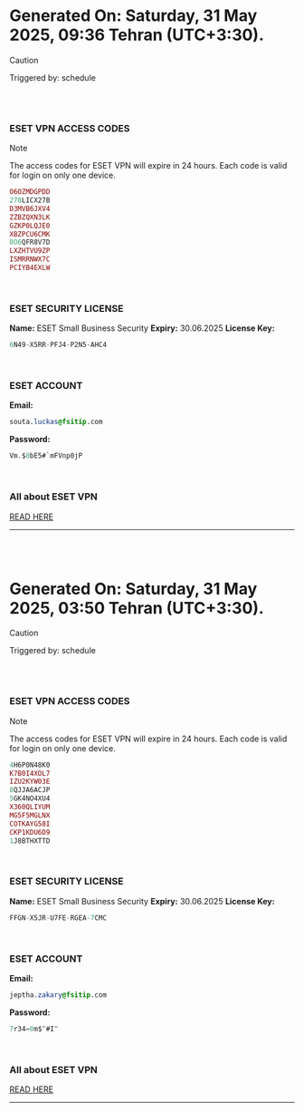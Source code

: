 # Generated On: Saturday, 31 May 2025, 09:36 Tehran (UTC+3:30).

> [!CAUTION]
> Triggered by: schedule

<br><br>

### ESET VPN ACCESS CODES

> [!NOTE]
> The access codes for ESET VPN will expire in 24 hours.
> Each code is valid for login on only one device.

```ruby
O6OZMDGPDD
278LICX27B
D3MVB6JXV4
ZZBZQXN3LK
GZKP0LQJE0
XBZPCU6CMK
0O6QFR8V7D
LXZHTVU9ZP
ISMRRNWX7C
PCIYB4EXLW
```

<br>

### ESET SECURITY LICENSE

**Name:** ESET Small Business Security
**Expiry:** 30.06.2025
**License Key:**

```POV-Ray SDL
6N49-X5RR-PFJ4-P2N5-AHC4
```

<br>

### ESET ACCOUNT

**Email:**

```CSS
souta.luckas@fsitip.com
```

**Password:**

```POV-Ray SDL
Vm.$0bE5#`mFVnp0jP
```

<br>

### All about ESET VPN

[READ HERE](https://t.me/F_NiREvil/2113)

---

<br><br>

# Generated On: Saturday, 31 May 2025, 03:50 Tehran (UTC+3:30).

> [!CAUTION]
> Triggered by: schedule

<br><br>

### ESET VPN ACCESS CODES

> [!NOTE]
> The access codes for ESET VPN will expire in 24 hours.
> Each code is valid for login on only one device.

```ruby
4H6P0N48K0
K7B0I4XOL7
IZU2KYW03E
8QJJA6ACJP
5GK4NO4XU4
X360QLIYUM
MG5F5MGLNX
COTKAYG58I
CKP1KDU6D9
1J8BTHXTTD
```

<br>

### ESET SECURITY LICENSE

**Name:** ESET Small Business Security
**Expiry:** 30.06.2025
**License Key:**

```POV-Ray SDL
FFGN-X5JR-U7FE-RGEA-7CMC
```

<br>

### ESET ACCOUNT

**Email:**

```CSS
jeptha.zakary@fsitip.com
```

**Password:**

```POV-Ray SDL
7r34=0m$^#I^
```

<br>

### All about ESET VPN

[READ HERE](https://t.me/F_NiREvil/2113)

---

<br><br>

